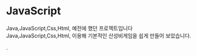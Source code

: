 # JavaScript
Java,JavaScript,Css,Html,
예전에 했던 프로젝트입니다  Java,JavaScript,Css,Html, 이용해 기본적인 산성비게임을 쉽게 만들어 보았습니다.


.
